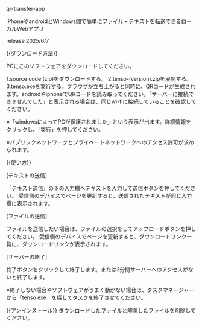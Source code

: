 qr-transfer-app

iPhoneやandroidとWindows間で簡単にファイル・テキストを転送できるローカルWebアプリ

release 2025/6/7

{{ダウンロード方法}}

PCにこのソフトウェアをダウンロードしてください。

1.source code (zip)をダウンロードする。
2.tenso-(version).zipを展開する。
3.tenso.exeを実行する。ブラウザが立ち上がると同時に、QRコードが生成されます。androidやiphoneでQRコードを読み取ってください。「サーバーに接続できませんでした」と表示される場合は、同じwi-fiに接続していることを確認してください。

※「windowsによってPCが保護されました」という表示が出ます。詳細情報をクリックし、「実行」を押してください。

※パブリックネットワークとプライベートネットワークへのアクセス許可が求められます。


{{使い方}}

[テキストの送信]

「テキスト送信」の下の入力欄へテキストを入力して送信ボタンを押してください。 受信側のデバイスでページを更新すると、送信されたテキストが同じ入力欄に表示されます。

[ファイルの送信]

ファイルを送信したい場合は、ファイルの選択をしてアップロードボタンを押してください。 受信側のデバイスでページを更新すると、ダウンロードリンク一覧に、ダウンロードリンクが表示されます。


[サーバーの終了]

終了ボタンをクリックして終了します。または3分間サーバーへのアクセスがないと終了します。

※終了しない場合やソフトウェアがうまく動かない場合は、タスクマネージャーから「tenso.exe」を探してタスクを終了させてください。

{{アンインストール}}
ダウンロードしたファイルと解凍したファイルを削除してください。

